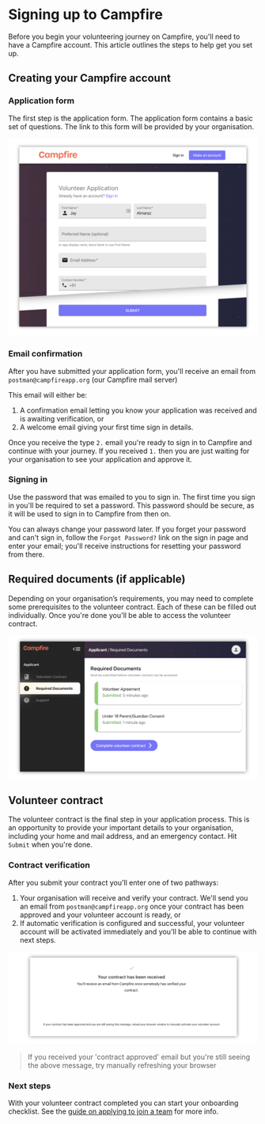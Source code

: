 # Signing up to Campfire

Before you begin your volunteering journey on Campfire, you'll need to have a Campfire account. This article outlines the steps to help get you set up.

## Creating your Campfire account

### Application form

The first step is the application form. The application form contains a basic set of questions. The link to this form will be provided by your organisation.

![Campfire application form preview](./signin-up-assets/application-form.png)

### Email confirmation

After you have submitted your application form, you'll receive an email from `postman@campfireapp.org` (our Campfire mail server)

This email will either be:

1. A confirmation email letting you know your application was received and is awaiting verification, or
2. A welcome email giving your first time sign in details.

Once you receive the type `2.` email you're ready to sign in to Campfire and continue with your journey. If you received `1.` then you are just waiting for your organisation to see your application and approve it.

### Signing in

Use the password that was emailed to you to sign in. The first time you sign in you'll be required to set a password. This password should be secure, as it will be used to sign in to Campfire from then on.

You can always change your password later. If you forget your password and can't sign in, follow the `Forgot Password?` link on the sign in page and enter your email; you'll receive instructions for resetting your password from there.

## Required documents (if applicable)

Depending on your organisation’s requirements, you may need to complete some prerequisites to the volunteer contract. Each of these can be filled out individually. Once you're done you'll be able to access the volunteer contract.

![Example of required documents](./signin-up-assets/contract-prereqs.png)

## Volunteer contract

The volunteer contract is the final step in your application process. This is an opportunity to provide your important details to your organisation, including your home and mail address, and an emergency contact. Hit `Submit` when you're done.

### Contract verification

After you submit your contract you'll enter one of two pathways:

1. Your organisation will receive and verify your contract. We'll send you an email from `postman@campfireapp.org` once your contract has been approved and your volunteer account is ready, or
2. If automatic verification is configured and successful, your volunteer account will be activated immediately and you'll be able to continue with next steps.

![Contract approved and pending verification message](./signin-up-assets/contract-submitted-message.png)

> If you received your 'contract approved' email but you're still seeing the above message, try manually refreshing your browser

### Next steps

With your volunteer contract completed you can start your onboarding checklist. See the [guide on applying to join a team](../volunteering/applying-to-join-a-team.md) for more info.
